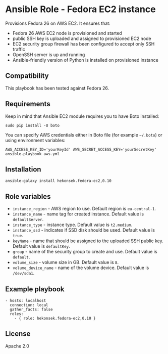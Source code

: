 # Ansible Role - Fedora EC2 instance

Provisions Fedora 26 on AWS EC2. It ensures that:
- Fedora 26 AWS EC2 node is provisioned and started
- public SSH key is uploaded and assigned to provisioned EC2 node
- EC2 security group firewall has been configured to accept only SSH traffic
- OpenSSH server is up and running
- Ansible-friendly version of Python is installed on provisioned instance

## Compatibility

This playbook has been tested against Fedora 26.

## Requirements

Keep in mind that Ansible EC2 module requires you to have Boto installed: 

    sudo pip install -U boto

You can specify AWS credentials either in Boto file (for example `~/.boto`) or using environment variables:
    
    AWS_ACCESS_KEY_ID='yourKeyId' AWS_SECRET_ACCESS_KEY='yourSecretKey' ansible-playbook aws.yml

## Installation 

    ansible-galaxy install hekonsek.fedora-ec2,0.10

## Role variables

- `instance_region` - AWS region to use. Default region is `eu-central-1`.
- `instance_name` - name tag for created instance. Default value is `defaultServer`.
- `instance_type` - instance type. Default value is `t2.medium`.
- `instance_ssd` - indicates if SSD disk should be used. Default value is `true`.
- `keyName` - name that should be assigned to the uploaded SSH public key. Default value is `defaultKey`.
- `group` - name of the security group to create and use. Default value is `default`.
- `volume_size` - volume size in GB. Default value is `8`.
- `volume_device_name` - name of the volume device. Default value is `/dev/sda1`.

## Example playbook

```
- hosts: localhost
  connection: local
  gather_facts: false
  roles:
    - { role: hekonsek.fedora-ec2,0.10 }
```

## License

Apache 2.0
